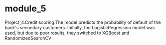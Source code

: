 # module_5
Project_4.Credit scoring.The model predicts the probability of default of the bank's secondary customers. Initially, the LogisticRegression model was used, but due to poor results, they switched to XGBoost and RandomizedSearchCV
